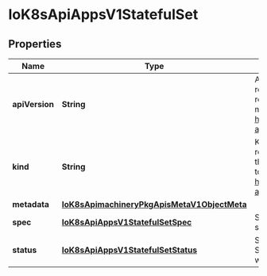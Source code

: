 
# IoK8sApiAppsV1StatefulSet

## Properties
Name | Type | Description | Notes
------------ | ------------- | ------------- | -------------
**apiVersion** | **String** | APIVersion defines the versioned schema of this representation of an object. Servers should convert recognized schemas to the latest internal value, and may reject unrecognized values. More info: https://git.k8s.io/community/contributors/devel/sig-architecture/api-conventions.md#resources |  [optional]
**kind** | **String** | Kind is a string value representing the REST resource this object represents. Servers may infer this from the endpoint the client submits requests to. Cannot be updated. In CamelCase. More info: https://git.k8s.io/community/contributors/devel/sig-architecture/api-conventions.md#types-kinds |  [optional]
**metadata** | [**IoK8sApimachineryPkgApisMetaV1ObjectMeta**](IoK8sApimachineryPkgApisMetaV1ObjectMeta.md) |  |  [optional]
**spec** | [**IoK8sApiAppsV1StatefulSetSpec**](IoK8sApiAppsV1StatefulSetSpec.md) | Spec defines the desired identities of pods in this set. |  [optional]
**status** | [**IoK8sApiAppsV1StatefulSetStatus**](IoK8sApiAppsV1StatefulSetStatus.md) | Status is the current status of Pods in this StatefulSet. This data may be out of date by some window of time. |  [optional]



